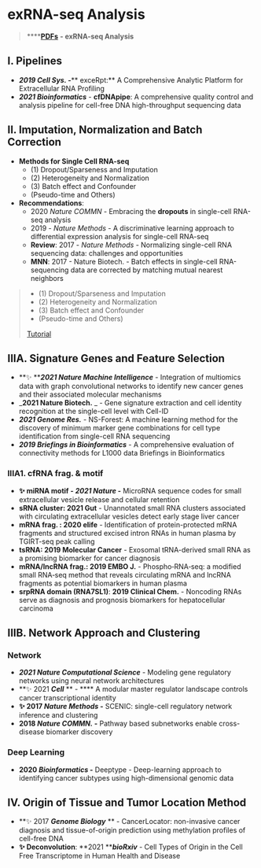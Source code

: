 # exRNA-seq Analysis

> ****[**PDFs**](https://cloud.tsinghua.edu.cn/d/f72ee6992a1e4ec78044/?p=%2FexRNA-seq%20Analysis\&mode=list) **- exRNA-seq Analysis**

## I. Pipelines

* _**2019 Cell Sys. -**_** exceRpt:** A Comprehensive Analytic Platform for Extracellular RNA Profiling
* _**2021 Bioinformatics**_ - **cfDNApipe**: A comprehensive quality control and analysis pipeline for cell-free DNA high-throughput sequencing data

## II. Imputation, Normalization and Batch Correction

* **Methods for Single Cell RNA-seq**&#x20;
  * (1) Dropout/Sparseness and Imputation
  * (2) Heterogeneity and Normalization
  * (3) Batch effect and Confounder
  * (Pseudo-time and Others)
* **Recommendations**:
  * 2020 _Nature COMMN_ - Embracing the **dropouts** in single-cell RNA-seq analysis
  * 2019 - _Nature Methods_ - A discriminative learning approach to differential expression analysis for single-cell RNA-seq
  * **Review**: 2017 - _Nature Methods_ - Normalizing single-cell RNA sequencing data: challenges and opportunities
  * **MNN**: 2017 - Nature Biotech. - Batch effects in single-cell RNA-sequencing data are corrected by matching mutual nearest neighbors

> * (1) Dropout/Sparseness and Imputation
> * (2) Heterogeneity and Normalization
> * (3) Batch effect and Confounder
> * (Pseudo-time and Others)
>
> [Tutorial](https://lulab1.gitbook.io/training/part-iii.-case-studies/case-study-1.exrna-seq/1.4.normalization-issues)

## IIIA.  Signature Genes and Feature Selection

* **✨ **_**2021 Nature Machine Intelligence**_ - Integration of multiomics data with graph convolutional networks to identify new cancer genes and their associated molecular mechanisms
* _**2021 Nature Biotech.** _ - Gene signature extraction and cell identity recognition at the single-cell level with Cell-ID
* _**2021 Genome Res.**_ - NS-Forest: A machine learning method for the discovery of minimum marker gene combinations for cell type identification from single-cell RNA sequencing
* _**2019 Briefings in Bioinformatics**_ - A comprehensive evaluation of connectivity methods for L1000 data Briefings in Bioinformatics

### IIIA1. cfRNA frag. & motif

* **✨ miRNA motif - **_**2021 Nature**_** -** MicroRNA sequence codes for small extracellular vesicle release and cellular retention
* **sRNA cluster: 2021 Gut** - Unannotated small RNA clusters associated with circulating extracellular vesicles detect early stage liver cancer
* **mRNA frag. :  2020 elife** - Identification of protein-protected mRNA fragments and structured excised intron RNAs in human plasma by TGIRT-seq peak calling
* **tsRNA: 2019 Molecular Cancer** - Exosomal tRNA-derived small RNA as a promising biomarker for cancer diagnosis
* **mRNA/lncRNA frag.: 2019 EMBO J.** - Phospho‐RNA‐seq: a modified small RNA‐seq method that reveals circulating mRNA and lncRNA fragments as potential biomarkers in human plasma
* **srpRNA domain (RNA7SL1)**: **2019 Clinical Chem.** - Noncoding RNAs serve as diagnosis and prognosis biomarkers for hepatocellular carcinoma

## IIIB. Network Approach and Clustering

### **Network**

* _**2021 Nature Computational Science**_ - Modeling gene regulatory networks using neural network architectures
* **✨ 2021 **_**Cell**_** ** - **** A modular master regulator landscape controls cancer transcriptional identity
* **✨ 2017 **_**Nature Methods**_** -** SCENIC: single-cell regulatory network inference and clustering
* **2018 **_**Nature COMMN.**_** -** Pathway based subnetworks enable cross-disease biomarker discovery

### Deep Learning

* **2020 **_**Bioinformatics**_** -** Deeptype - Deep-learning approach to identifying cancer subtypes using high-dimensional genomic data

## IV. Origin of Tissue and Tumor Location Method

* **✨ 2017 **_**Genome Biology**_** ** - CancerLocator: non-invasive cancer diagnosis and tissue-of-origin prediction using methylation profiles of cell-free DNA
* **✨ Deconvolution**: **2021 **_**bioRxiv**_ - Cell Types of Origin in the Cell Free Transcriptome in Human Health and Disease





